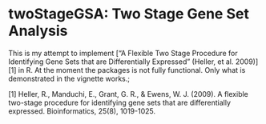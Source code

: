 # twoStageGSA: Two Stage Gene Set Analysis

This is my attempt to implement
[“A Flexible Two Stage Procedure for Identifying Gene Sets that are Differentially Expressed” (Heller, et al. 2009)][1]
in R. At the moment the packages is not fully functional. Only what is
demonstrated in the vignette works.;


[1] Heller, R., Manduchi, E., Grant, G. R., & Ewens, W. J. (2009). A flexible two-stage procedure for identifying gene sets that are differentially expressed. Bioinformatics, 25(8), 1019-1025.
